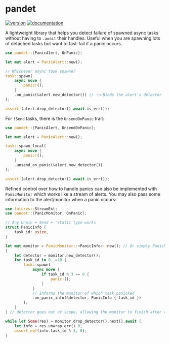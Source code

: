 # pandet
[![version](https://img.shields.io/crates/v/pandet)](https://crates.io/crates/pandet)
[![documentation](https://docs.rs/pandet/badge.svg)](https://docs.rs/pandet)  

A lightweight library that helps you detect failure of spawned async tasks without having to `.await` their handles.
Useful when you are spawning lots of detached tasks but want to fast-fail if a panic occurs.

```rust
use pandet::{PanicAlert, OnPanic};

let mut alert = PanicAlert::new();

// Whichever async task spawner
task::spawn(
    async move {
        panic!();
    }
    .on_panic(&alert.new_detector()) // 👈 Binds the alert's detector
);

assert!(alert.drop_detector().await.is_err());
```

For `!Send` tasks, there is the `UnsendOnPanic` trait:
```rust
use pandet::{PanicAlert, UnsendOnPanic};

let mut alert = PanicAlert::new();

task::spawn_local(
    async move {
        panic!();
    }
    .unsend_on_panic(&alert.new_detector())
);

assert!(alert.drop_detector().await.is_err());
```

Refined control over how to handle panics can also be implemented with `PanicMonitor`
which works like a stream of alerts. You may also pass some information to the alert/monitor
when a panic occurs:
```rust
use futures::StreamExt;
use pandet::{PanicMonitor, OnPanic};

// Any Unpin + Send + 'static type works
struct PanicInfo {
    task_id: usize,
}

let mut monitor = PanicMonitor::<PanicInfo>::new(); // Or simply PanicMonitor::new()
{
    let detector = monitor.new_detector();
    for task_id in 0..=10 {
        task::spawn(
            async move {
                if task_id % 3 == 0 {
                    panic!();
                }
            }
            // Informs the monitor of which task panicked
            .on_panic_info(&detector, PanicInfo { task_id })
        );
    }
} // detector goes out of scope, allowing the monitor to finish after calling drop_detector()

while let Some(res) = monitor.drop_detector().next().await {
    let info = res.unwrap_err().0;
    assert_eq!(info.task_id % 3, 0);
}
```